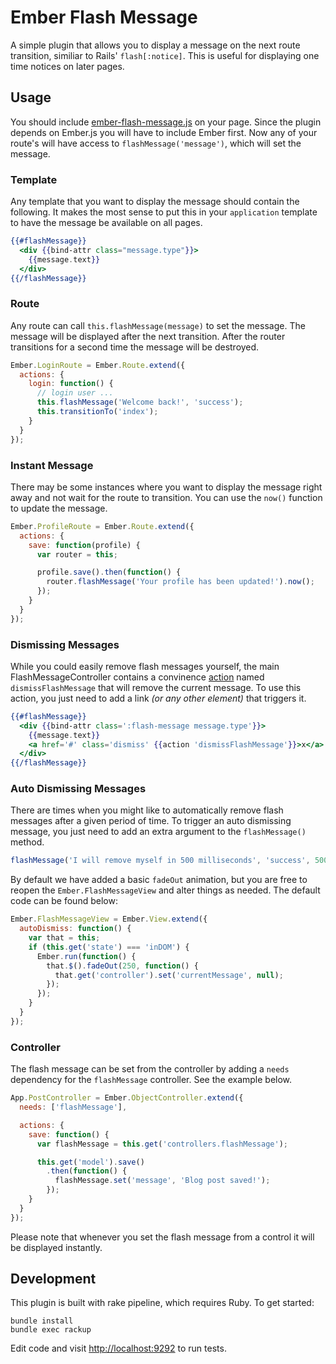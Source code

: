# Ember Flash Message

A simple plugin that allows you to display a message on the next route
transition, similiar to Rails' ``flash[:notice]``. This is useful for
displaying one time notices on later pages.

## Usage

You should include
[ember-flash-message.js](https://raw.github.com/ryanto/ember-flash-message/master/flash-message.js)
on your page. Since the plugin depends on Ember.js you will have to
include Ember first. Now any of your route's will have access to
``flashMessage('message')``, which will set the message.

### Template

Any template that you want to display the message should contain the
following. It makes the most sense to put this in your ``application``
template to have the message be available on all pages.

```handlebars
{{#flashMessage}}
  <div {{bind-attr class="message.type"}}>
    {{message.text}}
  </div>
{{/flashMessage}}
```

### Route

Any route can call ``this.flashMessage(message)`` to set the message.
The message will be displayed after the next transition. After the
router transitions for a second time the message will be destroyed.

```javascript
Ember.LoginRoute = Ember.Route.extend({
  actions: {
    login: function() {
      // login user ...
      this.flashMessage('Welcome back!', 'success');
      this.transitionTo('index');
    }
  }
});
```

### Instant Message

There may be some instances where you want to display the message right
away and not wait for the route to transition. You can use the ``now()``
function to update the message.

```javascript
Ember.ProfileRoute = Ember.Route.extend({
  actions: {
    save: function(profile) {
      var router = this;

      profile.save().then(function() {
        router.flashMessage('Your profile has been updated!').now();
      });
    }
  }
});
```   

### Dismissing Messages

While you could easily remove flash messages yourself, the main FlashMessageController contains a convinence [action](http://emberjs.com/guides/templates/actions/) named `dismissFlashMessage` that will remove the current message. To use this action, you just need to add a link _(or any other element)_ that triggers it.

```handlebars
{{#flashMessage}}
  <div {{bind-attr class=':flash-message message.type'}}>
    {{message.text}}
    <a href='#' class='dismiss' {{action 'dismissFlashMessage'}}>x</a>
  </div>
{{/flashMessage}}
```

### Auto Dismissing Messages

There are times when you might like to automatically remove flash messages after a given period of time. To trigger an auto dismissing message, you just need to add an extra argument to the `flashMessage()` method.

```javascript
flashMessage('I will remove myself in 500 milliseconds', 'success', 500);
```

By default we have added a basic `fadeOut` animation, but you are free to reopen the `Ember.FlashMessageView` and alter things as needed. The default code can be found below:

```javascript
Ember.FlashMessageView = Ember.View.extend({
  autoDismiss: function() {
    var that = this;
    if (this.get('state') === 'inDOM') {
      Ember.run(function() {
        that.$().fadeOut(250, function() {
          that.get('controller').set('currentMessage', null);
        });
      });
    }
  }
});
```

### Controller

The flash message can be set from the controller by adding a ``needs``
dependency for the ``flashMessage`` controller. See the example below.


```javascript
App.PostController = Ember.ObjectController.extend({
  needs: ['flashMessage'],

  actions: {
    save: function() {
      var flashMessage = this.get('controllers.flashMessage');

      this.get('model').save()
        .then(function() {
          flashMessage.set('message', 'Blog post saved!');
        });
    }
  }
});
```

Please note that whenever you set the flash message from a control it
will be displayed instantly.

## Development

This plugin is built with rake pipeline, which requires Ruby. To get
started:

```
bundle install
bundle exec rackup
```

Edit code and visit [http://localhost:9292](http://localhost:9292) to
run tests.
